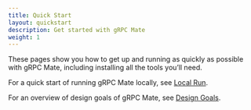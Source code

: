 ```yaml
---
title: Quick Start
layout: quickstart
description: Get started with gRPC Mate
weight: 1
---
```


<div id="toc" class="toc mobile-toc"></div>

These pages show you how to get up and running as quickly as possible with gRPC Mate,
including installing all the tools you’ll need.

For a quick start of running gRPC Mate locally, see [Local Run](/docs/quickstart/local-run). 

For an overview of design goals of gRPC Mate, see [Design Goals](/docs/guides/design/).
